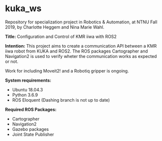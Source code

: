 # kuka_ws

Repository for specialization project in Robotics & Automation, at NTNU Fall 2019, by Charlotte Heggem and Nina Marie Wahl. 

**Title:** Configuration and Control of KMR iiwa with ROS2

**Intention:**
This project aims to create a communication API between a KMR iiwa robot from KUKA and ROS2. The ROS packages Cartographer and Navigation2 is used to verify wheter the communication works as expected or not. 

Work for including Moveit2! and a Robotiq gripper is ongoing.

**System requirements:** 

- Ubuntu 18.04.3
- Python 3.6.9
- ROS Eloquent (Dashing branch is not up to date)


**Required ROS Packages:**
- Cartographer
- Navigation2
- Gazebo packages
- Joint State Publisher
